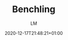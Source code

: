 ---
title: "Benchling"
images: # Create a folder in /static/images/tools that has the same name as this current markdown file and place the images there. We only need the file name here. If this is not clear, please refer to existing tools as references.
  - path: "benchling_home_page.gif"
  - path: "www.benchling.com_.png"
  - path: benchling_demo_video.mp4
  - path: "www.benchling.com_pricing_ (1).png"
  - path: "www.benchling.com_pricing_ (2).png"
  - path: "www.benchling.com_pricing_ (3).png"
  - path: "www.benchling.com_pricing_ (4).png"
  - path: "www.benchling.com_pricing_.png"
categories:
  - "Project Management"
tags:
  - "Tools"
  - "Electronic Lab Notebook"
links:
  - name: benchling
    link: https://www.benchling.com
summary: "Electronic Lab Notebook done right. Bringing life to life science R&D by transforming your R&D with the industry's most widely adopted Life Sciences R&D Cloud."
features:
  - visualization of analysis such as molecules
  - manage project workflows
  - manage assets and requirements
  - automation of processes
platforms:
  - "Web"
fields:
  - "Life Science"
plans:
  - name:
    description:
makers: # the makers of the tool
  - name:
    description:
author: LM   # the person who submitted this tool to KausalFlow
date: 2020-12-17T21:48:21+01:00
draft: false
---